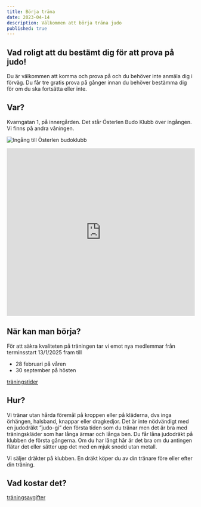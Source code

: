 ```yaml
---
title: Börja träna
date: 2023-04-14
description: Välkommen att börja träna judo
published: true
---
```

## Vad roligt att du bestämt dig för att prova på judo!

Du är välkommen att komma och prova på och du behöver inte anmäla dig i förväg. Du får tre gratis prova på gånger innan du behöver bestämma dig för om du ska fortsätta eller inte.

## Var?

Kvarngatan 1, på innergården. Det står Österlen Budo Klubb över ingången. Vi finns på andra våningen.

![Ingång till Österlen budoklubb](/images/img_1323.jpg)

<iframe src="https://www.google.com/maps/embed?pb=!1m18!1m12!1m3!1d2251.9157489735503!2d13.703697977819326!3d55.638279800805165!2m3!1f0!2f0!3f0!3m2!1i1024!2i768!4f13.1!3m3!1m2!1s0x4654770046a71cbd%3A0xd5370245621f5da8!2s%C3%96sterlen%20Budo%20Klubb!5e0!3m2!1ssv!2sse!4v1713396718413!5m2!1ssv!2sse" width="100%" height="450" style="border:0;" allowfullscreen="" loading="lazy" referrerpolicy="no-referrer-when-downgrade"></iframe>

## När kan man börja?

För att säkra kvaliteten på träningen tar vi emot nya medlemmar från terminsstart 13/1/2025 fram till

* 28 februari på våren
* 30 september på hösten

<a href="/tider">träningstider</a>

## Hur?

Vi tränar utan hårda föremål på kroppen eller på kläderna, dvs inga örhängen, halsband, knappar eller dragkedjor. Det är inte nödvändigt med en judodräkt ”judo-gi” den första tiden som du tränar men det är bra med träningskläder som har långa ärmar och långa ben. Du får låna judodräkt på klubben de första gångerna. Om du har långt hår är det bra om du antingen flätar det eller sätter upp det med en mjuk snodd utan metall.

Vi säljer dräkter på klubben. En dräkt köper du av din tränare före eller efter din träning.

## Vad kostar det?

<a href="/avgifter">träningsavgifter</a>

<br />
<br />
<br />
